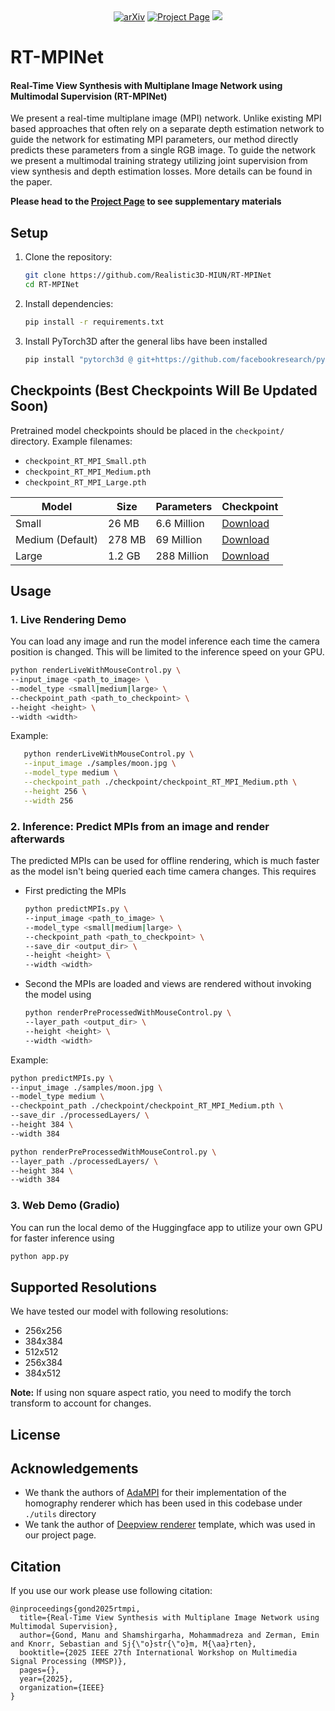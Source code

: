 <div align="center">
  <a href="#"><img src='https://img.shields.io/badge/-Paper-00629B?style=flat&logo=ieee&logoColor=white' alt='arXiv'></a>
  <a href='https://realistic3d-miun.github.io/Research/RT_MPINet/index.html'><img src='https://img.shields.io/badge/Project_Page-Website-green?logo=googlechrome&logoColor=white' alt='Project Page'></a>
  <a href='https://huggingface.co/spaces/3ZadeSSG/RT-MPINet'><img src='https://img.shields.io/badge/%F0%9F%A4%97%20Hugging%20Face-Demo_(RT_MPINet)-blue'></a>
</div>

# RT-MPINet
#### Real-Time View Synthesis with Multiplane Image Network using Multimodal Supervision (RT-MPINet)

We present a real-time multiplane image (MPI) network. Unlike existing MPI based approaches that often rely on a separate depth estimation network to guide the network for estimating MPI parameters, our method directly predicts these parameters from a single RGB image. To guide the network we present a multimodal training strategy utilizing joint supervision from view synthesis and depth estimation losses. More details can be found in the paper.

**Please head to the [Project Page](https://realistic3d-miun.github.io/Research/RT_MPINet/index.html) to see supplementary materials**

## Setup

1. Clone the repository:
   ```bash
   git clone https://github.com/Realistic3D-MIUN/RT-MPINet
   cd RT-MPINet
   ```
2. Install dependencies:
   ```bash
   pip install -r requirements.txt
   ```
3. Install PyTorch3D after the general libs have been installed
   ```bash
   pip install "pytorch3d @ git+https://github.com/facebookresearch/pytorch3d.git@89653419d0973396f3eff1a381ba09a07fffc2ed"
   ```


## Checkpoints (Best Checkpoints Will Be Updated Soon)
Pretrained model checkpoints should be placed in the `checkpoint/` directory. Example filenames:
- `checkpoint_RT_MPI_Small.pth`
- `checkpoint_RT_MPI_Medium.pth`
- `checkpoint_RT_MPI_Large.pth`

| Model           | Size   | Parameters | Checkpoint |
|-----------------|--------|------------|----------------|
| Small           | 26 MB  | 6.6 Million| [Download](https://huggingface.co/3ZadeSSG/RT-MPINet/resolve/main/checkpoint_RT_MPI_Small.pth) |
| Medium (Default)| 278 MB | 69 Million | [Download](https://huggingface.co/3ZadeSSG/RT-MPINet/resolve/main/checkpoint_RT_MPI_Medium.pth) |
| Large           | 1.2 GB | 288 Million| [Download](https://huggingface.co/3ZadeSSG/RT-MPINet/resolve/main/checkpoint_RT_MPI_Large.pth) |

## Usage

### 1. Live Rendering Demo
You can load any image and run the model inference each time the camera position is changed. This will be limited to the inference speed on your GPU.
   ```bash
   python renderLiveWithMouseControl.py \
   --input_image <path_to_image> \
   --model_type <small|medium|large> \
   --checkpoint_path <path_to_checkpoint> \
   --height <height> \
   --width <width>
   ```
Example:
```bash
   python renderLiveWithMouseControl.py \
   --input_image ./samples/moon.jpg \
   --model_type medium \
   --checkpoint_path ./checkpoint/checkpoint_RT_MPI_Medium.pth \
   --height 256 \
   --width 256
```

### 2. Inference: Predict MPIs from an image and render afterwards
The predicted MPIs can be used for offline rendering, which is much faster as the model isn't being queried each time camera changes. This requires

* First predicting the MPIs
   ```bash
   python predictMPIs.py \
   --input_image <path_to_image> \
   --model_type <small|medium|large> \
   --checkpoint_path <path_to_checkpoint> \
   --save_dir <output_dir> \
   --height <height> \
   --width <width>
   ```

* Second the MPIs are loaded and views are rendered without invoking the model using
   ```bash
   python renderPreProcessedWithMouseControl.py \
   --layer_path <output_dir> \
   --height <height> \
   --width <width>
   ```

Example:
   ```bash
   python predictMPIs.py \
   --input_image ./samples/moon.jpg \
   --model_type medium \
   --checkpoint_path ./checkpoint/checkpoint_RT_MPI_Medium.pth \
   --save_dir ./processedLayers/ \
   --height 384 \
   --width 384
   ```

   ```bash
   python renderPreProcessedWithMouseControl.py \
   --layer_path ./processedLayers/ \
   --height 384 \
   --width 384
   ```


### 3. Web Demo (Gradio)
You can run the local demo of the Huggingface app to utilize your own GPU for faster inference using
   ```bash
   python app.py
   ```


## Supported Resolutions
We have tested our model with following resolutions:
- 256x256
- 384x384
- 512x512
- 256x384
- 384x512

**Note:** If using non square aspect ratio, you need to modify the torch transform to account for changes.

## License


## Acknowledgements
- We thank the authors of [AdaMPI](https://github.com/yxuhan/AdaMPI) for their implementation of the homography renderer which has been used in this codebase under `./utils` directory
- We tank the author of [Deepview renderer](https://github.com/Findeton/deepview) template, which was used in our project page.


## Citation
If you use our work please use following citation:
```
@inproceedings{gond2025rtmpi,
  title={Real-Time View Synthesis with Multiplane Image Network using Multimodal Supervision},
  author={Gond, Manu and Shamshirgarha, Mohammadreza and Zerman, Emin and Knorr, Sebastian and Sj{\"o}str{\"o}m, M{\aa}rten},
  booktitle={2025 IEEE 27th International Workshop on Multimedia Signal Processing (MMSP)},
  pages={},
  year={2025},
  organization={IEEE}
}
```

